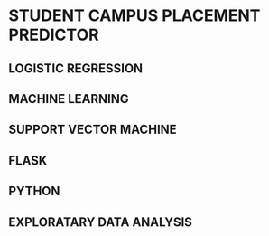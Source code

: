 # STUDENT CAMPUS PLACEMENT PREDICTOR
 ## LOGISTIC REGRESSION
 ## MACHINE LEARNING
 ## SUPPORT VECTOR MACHINE 
 ## FLASK 
 ## PYTHON 
 ## EXPLORATARY DATA ANALYSIS
